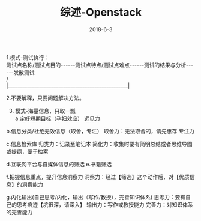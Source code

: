 ﻿---
layout: post
title: 综述-Openstack
header-img: "img/2018-06-03-paper13/1.jpg"
date: 2018-6-3
categories: blog
tags: [Openstack]
description: 进入云时代
---

1.模式-测试执行：<br>
测试点名称/测试点目的------测试点特点/测试点难点------测试的结果与分析------发散测试<br>
         / \
          |__________________________________________________|


2.不要解释，只要问题解决方法。<br>

3. 模式-海量信息，只取一瓢<br>
a.定好短期目标（孕妇效应）
远见力

b.信息分类/杜绝无效信息（取舍，专注）
取舍力：无法取舍的，请先惠存
专注力

c.信息检索库
归类力：记录至笔记本
简化力：收集时要有简明总结或者思维导图或提纲，便于检索


d.互联网平台与自媒体信息的筛选
e.书籍筛选

f.把握信息重点，提升信息洞察力
洞察力：经过【筛选】这个动作后，对【优质信息】的洞察能力

g.内化输出(自己思考/内化，输出（写作/教授），完善知识体系)
思考力：要有自己的思考痕迹【坑很深，请深入】
输出力：写作或教授能力
完善力：对知识体系的完善能力

